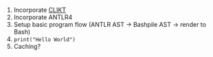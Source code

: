 1. Incorporate [CLIKT](https://ajalt.github.io/clikt/)
2. Incorporate ANTLR4
3. Setup basic program flow (ANTLR AST -> Bashpile AST -> render to Bash)
4. `print("Hello World")`
5. Caching?